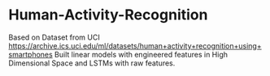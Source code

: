 # Human-Activity-Recognition
Based on Dataset from UCI https://archive.ics.uci.edu/ml/datasets/human+activity+recognition+using+smartphones
Built linear models with engineered features in High Dimensional Space and LSTMs with raw features.
